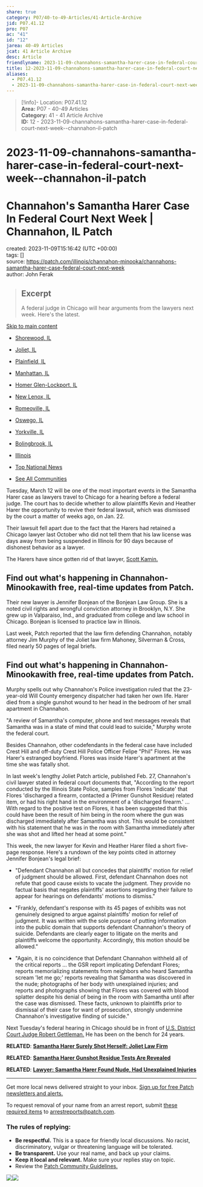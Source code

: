 ```yaml
---  
share: true  
category: P07/40-to-49-Articles/41-Article-Archive  
jid: P07.41.12  
pro: P07  
ac: "41"  
id: "12"  
jarea: 40-49 Articles  
jcat: 41 Article Archive  
desc: Article  
friendlyname: 2023-11-09-channahons-samantha-harer-case-in-federal-court-next-week--channahon-il-patch  
title: 12-2023-11-09-channahons-samantha-harer-case-in-federal-court-next-week--channahon-il-patch  
aliases:  
  - P07.41.12  
  - 2023-11-09-channahons-samantha-harer-case-in-federal-court-next-week--channahon-il-patch  
---  
```

  
>[!info]- Location: P07.41.12  
>**Area:** P07 - 40-49 Articles  
>**Category:** 41 - 41 Article Archive  
>**ID:** 12 - 2023-11-09-channahons-samantha-harer-case-in-federal-court-next-week--channahon-il-patch  
  
# 2023-11-09-channahons-samantha-harer-case-in-federal-court-next-week--channahon-il-patch  
# Channahon's Samantha Harer Case In Federal Court Next Week | Channahon, IL Patch  
  
created: 2023-11-09T15:16:42 (UTC +00:00)  
tags: []  
source: https://patch.com/illinois/channahon-minooka/channahons-samantha-harer-case-federal-court-next-week  
author: John Ferak  
  
> ## Excerpt  
> A federal judge in Chicago will hear arguments from the lawyers next week. Here's the latest.  
  
  
[Skip to main content](https://patch.com/illinois/channahon-minooka/channahons-samantha-harer-case-federal-court-next-week#main)  
  
-   [Shorewood, IL](https://patch.com/illinois/shorewood-il)  
-   [Joliet, IL](https://patch.com/illinois/joliet)  
-   [Plainfield, IL](https://patch.com/illinois/plainfield)  
-   [Manhattan, IL](https://patch.com/illinois/manhattan)  
-   [Homer Glen-Lockport, IL](https://patch.com/illinois/homerglen-lockport)  
-   [New Lenox, IL](https://patch.com/illinois/newlenox)  
-   [Romeoville, IL](https://patch.com/illinois/romeoville)  
-   [Oswego, IL](https://patch.com/illinois/oswego)  
-   [Yorkville, IL](https://patch.com/illinois/yorkville)  
-   [Bolingbrook, IL](https://patch.com/illinois/bolingbrook)  
  
-   [Illinois](https://patch.com/illinois/across-il)  
  
-   [Top National News](https://patch.com/us/across-america)  
-   [See All Communities](https://patch.com/map)  
  
Tuesday, March 12 will be one of the most important events in the Samantha Harer case as lawyers travel to Chicago for a hearing before a federal judge. The court has to decide whether to allow plaintiffs Kevin and Heather Harer the opportunity to revive their federal lawsuit, which was dismissed by the court a matter of weeks ago, on Jan. 22.  
  
Their lawsuit fell apart due to the fact that the Harers had retained a Chicago lawyer last October who did not tell them that his law license was days away from being suspended in Illinois for 90 days because of dishonest behavior as a lawyer.  
  
The Harers have since gotten rid of that lawyer, [Scott Kamin.](http://www.chicagodefenseattorney.net/)  
  
## Find out what's happening in Channahon-Minookawith free, real-time updates from Patch.  
  
Their new lawyer is Jennifer Bonjean of the Bonjean Law Group. She is a noted civil rights and wrongful conviction attorney in Brooklyn, N.Y. She grew up in Valparaiso, Ind., and graduated from college and law school in Chicago. Bonjean is licensed to practice law in Illinois.  
  
Last week, Patch reported that the law firm defending Channahon, notably attorney Jim Murphy of the Joliet law firm Mahoney, Silverman & Cross, filed nearly 50 pages of legal briefs.  
  
## Find out what's happening in Channahon-Minookawith free, real-time updates from Patch.  
  
Murphy spells out why Channahon's Police investigation ruled that the 23-year-old Will County emergency dispatcher had taken her own life. Harer died from a single gunshot wound to her head in the bedroom of her small apartment in Channahon.  
  
"A review of Samantha's computer, phone and text messages reveals that Samantha was in a state of mind that could lead to suicide," Murphy wrote the federal court.  
  
Besides Channahon, other codefendants in the federal case have included Crest Hill and off-duty Crest Hill Police Officer Felipe "Phil" Flores. He was Harer's estranged boyfriend. Flores was inside Harer's apartment at the time she was fatally shot.  
  
In last week's lengthy Joliet Patch article, published Feb. 27, Channahon's civil lawyer stated in federal court documents that, "According to the report conducted by the Illinois State Police, samples from Flores 'indicate' that Flores 'discharged a firearm, contacted a (Primer Gunshot Residue) related item, or had his right hand in the environment of a 'discharged firearm.' … With regard to the positive test on Flores, it has been suggested that this could have been the result of him being in the room where the gun was discharged immediately after Samantha was shot. This would be consistent with his statement that he was in the room with Samantha immediately after she was shot and lifted her head at some point."  
  
This week, the new lawyer for Kevin and Heather Harer filed a short five-page response. Here's a rundown of the key points cited in attorney Jennifer Bonjean's legal brief:  
  
-   "Defendant Channahon all but concedes that plaintiffs' motion for relief of judgment should be allowed. First, defendant Channahon does not refute that good cause exists to vacate the judgment. They provide no factual basis that negates plaintiffs' assertions regarding their failure to appear for hearings on defendants' motions to dismiss."  
  
-   "Frankly, defendant's response with its 45 pages of exhibits was not genuinely designed to argue against plaintiffs' motion for relief of judgment. It was written with the sole purpose of putting information into the public domain that supports defendant Channahon's theory of suicide. Defendants are clearly eager to litigate on the merits and plaintiffs welcome the opportunity. Accordingly, this motion should be allowed."  
  
-   "Again, it is no coincidence that Defendant Channahon withheld all of the critical reports … the GSR report implicating Defendant Flores; reports memorializing statements from neighbors who heard Samantha scream 'let me go;' reports revealing that Samantha was discovered in the nude; photographs of her body with unexplained injuries; and reports and photographs showing that Flores was covered with blood splatter despite his denial of being in the room with Samantha until after the case was dismissed. These facts, unknown to plaintiffs prior to dismissal of their case for want of prosecution, strongly undermine Channahon's investigative finding of suicide."  
  
Next Tuesday's federal hearing in Chicago should be in front of [U.S. District Court Judge Robert Gettleman.](https://www.ilnd.uscourts.gov/_assets/_documents/_forms/_judges/GETTLEMAN/RWGBio.htm) He has been on the bench for 24 years.    
  
**RELATED**: **[Samantha Harer Surely Shot Herself: Joliet Law Firm](https://patch.com/illinois/joliet/samantha-harer-surely-shot-herself-joliet-law-firm-maintains)**  
  
**RELATED**: [**Samantha Harer Gunshot Residue Tests Are Revealed**](https://patch.com/illinois/joliet/samantha-harer-gunshot-residue-test-results)  
  
**RELATED**: [**Lawyer: Samantha Harer Found Nude, Had Unexplained Injuries**](https://patch.com/illinois/joliet/samantha-harer-found-nude-had-unexplained-injuries-lawyer)    
  
___  
  
Get more local news delivered straight to your inbox. [Sign up for free Patch newsletters and alerts.](https://patch.com/illinois/channahon-minooka/subscribe)  
  
To request removal of your name from an arrest report, submit [these required items](https://patch.com/us/across-america/how-remove-your-information-patch) to [arrestreports@patch.com](mailto:arrestreports@patch.com).  
  
### The rules of replying:  
  
-   **Be respectful.** This is a space for friendly local discussions. No racist, discriminatory, vulgar or threatening language will be tolerated.  
-   **Be transparent.** Use your real name, and back up your claims.  
-   **Keep it local and relevant.** Make sure your replies stay on topic.  
-   Review the [Patch Community Guidelines.](https://patch.com/info/community-guidelines)  
  
![](https://pixel.patch.com/blank.gif?json=eJztlN1u3CAQRt%2FF15kuPwOGvEpUWWMYx1a8eIXZbqOq716cRlv1aitlL3aj3iA4IGZ09MHTj2YqvO%2FK64Gbx4ZymcLMzUMzL4HKtKQKZyq8li7xaa0D5f617qcp1i0tjbfCqwoOVMLYvVEpvNhIXvZL4Y1sy8zP9b7fJ1QrdUXrcsxhq3vivi6Pea7zsZTD%2BrjbvV34JSz73TTPU1qmdRdGSonGJcG%2BguWF%2FpAVVtpTKiPBSJkzBFoZBo6caYZQCxVI%2FL3Aifllq7Vyfu9FeURpbPPz4eMyjFD%2FZZyTgc5%2FShmBZk6R6rEK%2F1YyMJVj5tjxN05l7fL0PJYu0zSf1VgRldYiADMioA09EBKBHZQwzmlklJe0qVvWZrVyWz%2FXyBBaK%2B46Q9obV5%2FCv8l4h11aIp81qNYbFO3FTNy0hmv%2BK9oq%2ByllfPBf4b5F6xCiCR7QiQheKwR2PoZWaePp4lOSt6zNSuet9lfW5qSKhlQE1KYH7EMA0ppAeiERvYs98l1rU662Y8SVtaEzbHGwgJ6qO%2BEs%2BEG2IIaoZXS%2BDdbdtbZz2r7%2BAsZ6sEk%3D)![](https://pixel.patch.com/blank.gif?json=eJzdkNFOwzAMRf8lzwttWsrofmVClecZEi2JK8dTQYh%2FJxmT%2BAGeeLOP7Xute%2Fw0QSkt%2BrGSORgQDRjJ7ExkBA2cKzxR5G25jxYhDIJ1I4dzHY5ump%2BG57GCFRT9cqOun%2FtGhBMrNdJaobeq%2BLMx7F27KXwVbM4bnWp7lVhrr7qWQ9fdBB%2BQUxdiDJlD6dBDzuA521QBX%2BCXFFsgQVYP1oOQWIRC9pXOJBAtViO1md7VbkSX5lVI7r8M86Ob3N587f4ijqkf5%2F8Rx8s36I%2B0jw%3D%3D)  
